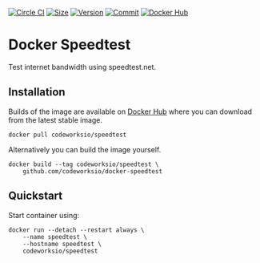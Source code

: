 [![Circle CI](https://circleci.com/gh/codeworksio/docker-speedtest.svg?style=shield "CircleCI")](https://circleci.com/gh/codeworksio/docker-speedtest)&nbsp;[![Size](https://images.microbadger.com/badges/image/codeworksio/speedtest.svg)](http://microbadger.com/images/codeworksio/speedtest)&nbsp;[![Version](https://images.microbadger.com/badges/version/codeworksio/speedtest.svg)](http://microbadger.com/images/codeworksio/speedtest)&nbsp;[![Commit](https://images.microbadger.com/badges/commit/codeworksio/speedtest.svg)](http://microbadger.com/images/codeworksio/speedtest)&nbsp;[![Docker Hub](https://img.shields.io/docker/pulls/codeworksio/speedtest.svg)](https://hub.docker.com/r/codeworksio/speedtest/)

Docker Speedtest
================

Test internet bandwidth using speedtest.net.

Installation
------------

Builds of the image are available on [Docker Hub](https://hub.docker.com/r/codeworksio/speedtest/) where you can download from the latest stable image.

    docker pull codeworksio/speedtest

Alternatively you can build the image yourself.

    docker build --tag codeworksio/speedtest \
        github.com/codeworksio/docker-speedtest

Quickstart
----------

Start container using:

    docker run --detach --restart always \
        --name speedtest \
        --hostname speedtest \
        codeworksio/speedtest
